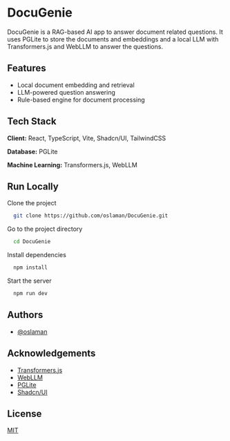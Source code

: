 
# DocuGenie

DocuGenie is a RAG-based AI app to answer document related questions. It uses PGLite to store the documents and embeddings and a local LLM with Transformers.js and WebLLM to answer the questions.

## Features

- Local document embedding and retrieval
- LLM-powered question answering
- Rule-based engine for document processing

## Tech Stack

**Client:** React, TypeScript, Vite, Shadcn/UI, TailwindCSS

**Database:** PGLite

**Machine Learning:** Transformers.js, WebLLM

## Run Locally

Clone the project

```bash
  git clone https://github.com/oslaman/DocuGenie.git
```

Go to the project directory

```bash
  cd DocuGenie
```

Install dependencies

```bash
  npm install
```

Start the server

```bash
  npm run dev
```

## Authors

- [@oslaman](https://www.github.com/oslaman)

## Acknowledgements

- [Transformers.js](https://github.com/huggingface/transformers.js)
- [WebLLM](https://github.com/mlc-ai/web-llm)
- [PGLite](https://github.com/electric-sql/pglite)
- [Shadcn/UI](https://ui.shadcn.com/)

## License

[MIT](https://github.com/oslaman/DocuGenie/blob/mpa/LICENSE)
